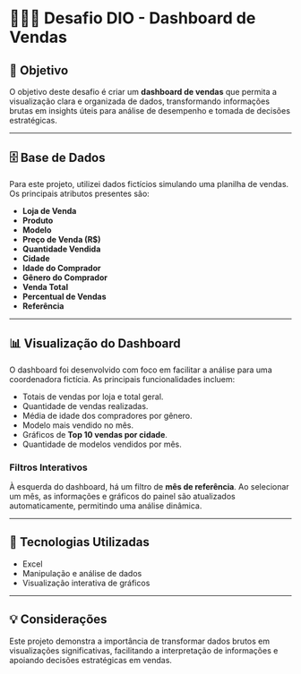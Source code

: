 # 🧑🏼‍💻 Desafio DIO - Dashboard de Vendas

## 🎯 Objetivo

O objetivo deste desafio é criar um **dashboard de vendas** que permita a visualização clara e organizada de dados, transformando informações brutas em insights úteis para análise de desempenho e tomada de decisões estratégicas.

---

## 🗄️ Base de Dados

Para este projeto, utilizei dados fictícios simulando uma planilha de vendas. Os principais atributos presentes são:

- **Loja de Venda**
- **Produto**
- **Modelo**
- **Preço de Venda (R$)**
- **Quantidade Vendida**
- **Cidade**
- **Idade do Comprador**
- **Gênero do Comprador**
- **Venda Total**
- **Percentual de Vendas**
- **Referência**

---

## 📊 Visualização do Dashboard

O dashboard foi desenvolvido com foco em facilitar a análise para uma coordenadora fictícia. As principais funcionalidades incluem:

- Totais de vendas por loja e total geral.
- Quantidade de vendas realizadas.
- Média de idade dos compradores por gênero.
- Modelo mais vendido no mês.
- Gráficos de **Top 10 vendas por cidade**.
- Quantidade de modelos vendidos por mês.

### Filtros Interativos

À esquerda do dashboard, há um filtro de **mês de referência**. Ao selecionar um mês, as informações e gráficos do painel são atualizados automaticamente, permitindo uma análise dinâmica.

---

## 🔧 Tecnologias Utilizadas

- Excel
- Manipulação e análise de dados
- Visualização interativa de gráficos

---

## 💡 Considerações

Este projeto demonstra a importância de transformar dados brutos em visualizações significativas, facilitando a interpretação de informações e apoiando decisões estratégicas em vendas.
